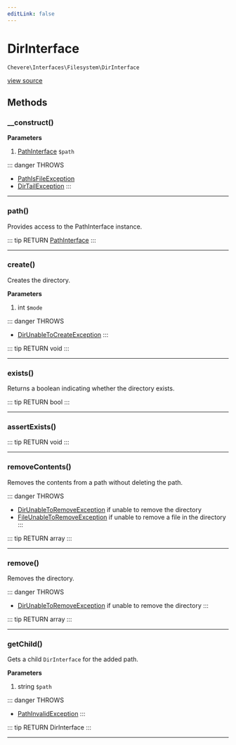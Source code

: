 ```yaml
---
editLink: false
---
```


# DirInterface

`Chevere\Interfaces\Filesystem\DirInterface`

[view source](https://github.com/chevere/chevere/blob/master/interfaces/Filesystem/DirInterface.php)

## Methods

### __construct()

**Parameters**

1. [PathInterface](./PathInterface.md) `$path`

::: danger THROWS
- [PathIsFileException](../../Exceptions/Filesystem/PathIsFileException.md)
- [DirTailException](../../Exceptions/Filesystem/DirTailException.md)
:::

---

### path()

Provides access to the PathInterface instance.

::: tip RETURN
[PathInterface](./PathInterface.md)
:::

---

### create()

Creates the directory.

**Parameters**

1. int `$mode`

::: danger THROWS
- [DirUnableToCreateException](../../Exceptions/Filesystem/DirUnableToCreateException.md)
:::

::: tip RETURN
void
:::

---

### exists()

Returns a boolean indicating whether the directory exists.

::: tip RETURN
bool
:::

---

### assertExists()

::: tip RETURN
void
:::

---

### removeContents()

Removes the contents from a path without deleting the path.

::: danger THROWS
- [DirUnableToRemoveException](../../Exceptions/Filesystem/DirUnableToRemoveException.md)
if unable to remove the directory
- [FileUnableToRemoveException](../../Exceptions/Filesystem/FileUnableToRemoveException.md)
if unable to remove a file in the directory
:::

::: tip RETURN
array
:::

---

### remove()

Removes the directory.

::: danger THROWS
- [DirUnableToRemoveException](../../Exceptions/Filesystem/DirUnableToRemoveException.md)
if unable to remove the directory
:::

::: tip RETURN
array
:::

---

### getChild()

Gets a child `DirInterface` for the added path.

**Parameters**

1. string `$path`

::: danger THROWS
- [PathInvalidException](../../Exceptions/Filesystem/PathInvalidException.md)
:::

::: tip RETURN
DirInterface
:::

---
